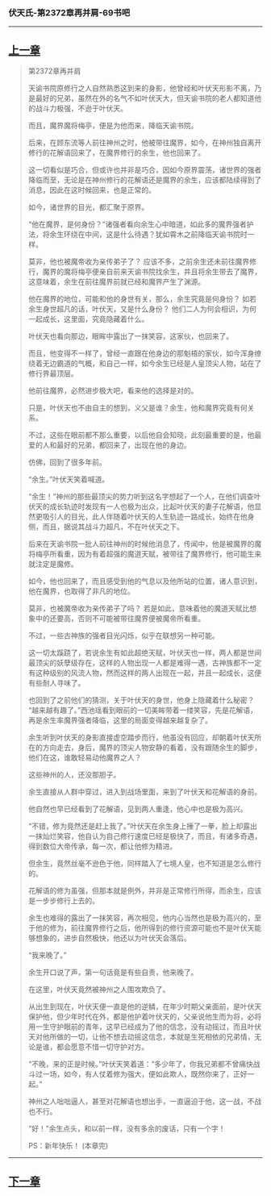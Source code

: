 ### 伏天氏-第2372章再并肩-69书吧

--------
[上一章](./023b7ebf87462e3c28fe80aebb03b0b0.md)
--------


>
>
>
>第2372章再并肩
>
>天谕书院原修行之人自然熟悉这到来的身影，他曾经和叶伏天形影不离，乃是最好的兄弟，虽然在外的名气不如叶伏天大，但天谕书院的老人都知道他的战斗力极强，不逊于叶伏天。
>
>而且，魔界魔将梅亭，便是为他而来，降临天谕书院。
>
>后来，在顾东流等人前往神州之时，他被带往魔界，如今，在神州独自离开修行的花解语回来了，在魔界修行的余生，他也回来了。
>
>这一切看似是巧合，但或许也并非是巧合，因如今原界震荡，诸世界的强者降临而至，无论是在神州修行的花解语还是魔界的余生，应该都陆续得到了消息，因此在这时候回来，也是正常的。
>
>如今，诸世界的目光，都汇聚于原界。
>
>“他在魔界，是何身份？”诸强者看向余生心中暗道，如此多的魔界强者护法，将余生环绕在中间，这是什么待遇？犹如霄木之前降临天谕书院时一样。
>
>莫非，他也被魔帝收为亲传弟子了？
>应该不多，之前余生还未前往魔界修行，魔界的魔将梅亭便亲自前来天谕书院找余生，并且将余生带去了魔界，这意味着，余生在前往魔界前就已经和魔界产生了渊源。
>
>他在魔界的地位，可能和他的身世有关，那么，余生究竟是何身份？
>如若余生身世超凡的话，叶伏天，又是什么身份？
>他们二人为何会相识，为何一起成长，这里面，究竟隐藏着什么。
>
>叶伏天也看向那边，眼眸中露出了一抹笑容，这家伙，也回来了。
>
>而且，他变得不一样了，曾经一直跟在他身边的那魁梧的家伙，如今浑身缭绕着无边霸道的气概，和自己一样，如今余生已经是人皇顶尖人物，站在了修行界最顶层。
>
>他前往魔界，必然进步极大吧，看来他的选择是对的。
>
>只是，叶伏天也不由自主的想到，义父是谁？余生，他和魔界究竟有何关系。
>
>不过，这些在眼前都不那么重要，以后他自会知晓，此刻最重要的是，他最爱的人和最好的兄弟，都回来了，出现在他的身边。
>
>仿佛，回到了很多年前。
>
>“余生。”叶伏天笑着喊道。
>
>“余生！”神州的那些最顶尖的势力听到这名字想起了一个人，在他们调查叶伏天的成长轨迹时发现有一人也极为出众，比起叶伏天的妻子花解语，他显然更吸引人的目光，此人伴随着叶伏天的人生轨迹一路成长，始终在他身侧，而且，据说其战斗力超凡，不在叶伏天之下。
>
>后来在天谕书院一批人前往神州的时候他消息了，传闻中，他是被魔界的魔将梅亭所看重，因为有着超强的魔道天赋，被带往了魔界修行，他可能生来就注定是魔修。
>
>如今，他也回来了，而且感受到他的气息以及他所站的位置，诸人意识到，他在魔界，也取得了非凡的地位。
>
>莫非，也被魔帝收为亲传弟子了吗？
>若是如此，意味着他的魔道天赋比想象中的还要高，否则不可能被带往魔界便被魔帝所看重。
>
>不过，一些古神族的强者目光闪烁，似乎在联想另一种可能。
>
>这一切太蹊跷了，若说余生有如此超绝天赋，叶伏天也一样，两人都是世间最顶尖的妖孽级存在，这样的人物出现一人都是难得一遇，古神族都不一定有这种级别的风流人物，然而这样的两人出现在一起，并且一起成长，这便有些耐人寻味了。
>
>也回到了之前他们的猜测，关于叶伏天的身世，他身上隐藏着什么秘密？
>“越来越有趣了。”西池瑶看到眼前的一切美眸带着一缕笑容，先是花解语，再是余生率魔界强者降临，这里的局面变得越来越复杂了。
>
>余生听到叶伏天的身影直接虚空踏步而行，他虽没有回应，却朝着叶伏天所在的方向走去，身后，魔界的顶尖人物安静的看着，没有跟随余生的脚步，他们在这，谁敢轻易动他魔界之人？
>
>这些神州的人，还没那胆子。
>
>余生直接从人群中穿过，进入到战场里面，来到了叶伏天和花解语的身前。
>
>他自然也早已经看到了花解语，见到两人重逢，他心中也是极为高兴。
>
>“不错，修为竟然还是赶上我了。”叶伏天在余生身上捶了一拳，脸上却露出一抹灿烂笑容，他自认为自己修行速度已经是极快了，而且，有诸多奇遇，得到数位大帝传承，每一次，都让他修为精进。
>
>但余生，竟然丝毫不逊色于他，同样踏入了七境人皇，也不知道是怎么修行的。
>
>花解语的修为虽强，但那本就是例外，并非是正常修行所得，而余生，应该是一步步修行上去的。
>
>余生也难得的露出了一抹笑容，再次相见，他内心当然也是极为高兴的，至于他的修为，前往魔界修行之后，他所得到的修行资源可能也不是叶伏天能够想象的，进步自然极快，他还以为叶伏天会落后。
>
>“我来晚了。”
>
>余生开口说了声，第一句话竟是有些自责，他来晚了。
>
>在这里，叶伏天竟然被神州之人围攻欺负了。
>
>从出生到现在，叶伏天便一直是他的逆鳞，在年少时期父亲面前，是叶伏天保护他，但少年时代在外，都是他护着叶伏天的，父亲说他生而为将，必将用一生守护眼前的青年，这早已经成为了他的信念，没有动摇过，而且叶伏天对他所做的一切，让他不想去动摇这信念，本就是生死相依的兄弟情，无论是谁，都会愿意不惜一切守护对方。
>
>“不晚，来的正是时候。”叶伏天笑着道：“多少年了，你我兄弟都不曾痛快战斗过一场，如今，有人仗着修为强大，便如此欺人，既然你来了，正好一起。”
>
>神州之人咄咄逼人，甚至对花解语也想出手，一直逼迫于他，这一战，不战也不行。
>
>“好！”余生点头，和以前一样，没有多余的废话，只有一个字！
>
>PS：新年快乐！
>(本章完)
>
>

--------
[下一章](./4759ebc4cd40066c57dec9d3de11696e.md)
--------
